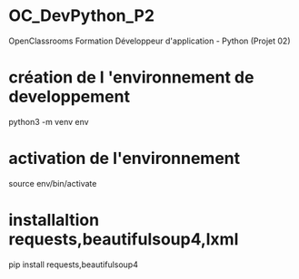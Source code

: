 # OC_DevPython_P2
OpenClassrooms Formation Développeur d'application - Python (Projet 02)

# création de l 'environnement de developpement
python3 -m venv env
# activation de l'environnement
source env/bin/activate
# installaltion requests,beautifulsoup4,lxml
pip install requests,beautifulsoup4
